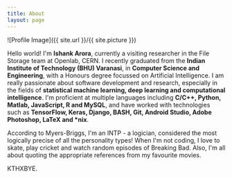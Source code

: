 ```yaml
---
title: About
layout: page
---
```

![Profile Image]({{ site.url }}/{{ site.picture }})

<p>Hello world! I'm <strong>Ishank Arora</strong>, currently a visiting researcher in the File Storage team at Openlab, CERN. I recently graduated from the <strong>Indian Institute of Technology (BHU) Varanasi</strong>, in <strong>Computer Science and Engineering</strong>, with a Honours degree focussed on Artificial Intelligence. I am really passionate about software development and research, especially in the fields of <strong>statistical machine learning, deep learning and computational intelligence</strong>. I'm proficient at multiple languages including <strong>C/C++, Python, Matlab, JavaScript, R and MySQL</strong>, and have worked with technologies such as <strong>TensorFlow, Keras, Django, BASH, Git, Android Studio, Adobe Photoshop, LaTeX and *nix</strong>.</p>

<p>According to Myers-Briggs, I'm an INTP - a logician, considered the most logically precise of all the personality types! When I'm not coding, I love to skate, play cricket and watch random episodes of Breaking Bad. Also, I'm all about quoting the appropriate references from my favourite movies.</p>

<p>KTHXBYE.</p>
